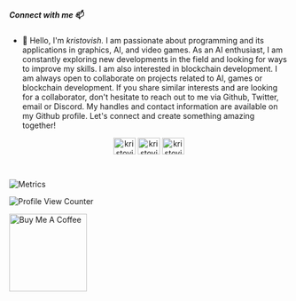 ##### Connect with me 📫

- 👋 Hello, I'm <i>kristovish.</i> I am passionate about programming and its applications in graphics, AI, and video games. As an AI enthusiast, I am constantly exploring new developments in the field and looking for ways to improve my skills. I am also interested in blockchain development. I am always open to collaborate on projects related to AI, games or blockchain development. If you share similar interests and are looking for a collaborator, don't hesitate to reach out to me via Github, Twitter, email or Discord. My handles and contact information are available on my Github profile. Let's connect and create something amazing together!


<p align="center">
<a href="https://twitter.com/kristovish" target="blank"><img align="center" src="https://raw.githubusercontent.com/rahuldkjain/github-profile-readme-generator/master/src/images/icons/Social/twitter.svg" alt="kristovish" height="30" width="40" /></a>
<a href="https://linkedin.com/in/kristovish" target="blank"><img align="center" src="https://cdn.jsdelivr.net/gh/devicons/devicon/icons/linkedin/linkedin-plain.svg" alt="kristovish" height="30" width="40" /></a>
<a href="https://discord.gg/kristovish#8186" target="blank"><img align="center" src="https://www.svgrepo.com/show/343548/discord-communication-interaction-message-network.svg" alt="kristovish#8186" height="30" width="40" /></a>
</p>


<br>

![Metrics](https://metrics.lecoq.io/kristovish?template=classic&base.indepth=true&base.hireable=true&languages=1&achievements=1&base.indepth=true&base.hireable=true&languages.limit=8&languages.threshold=0%25&languages.other=false&languages.colors=github&languages.sections=most-used&languages.indepth=false&languages.analysis.timeout=20&languages.categories=markup%2C%20programming&languages.recent.categories=markup%2C%20programming&languages.recent.load=300&languages.recent.days=14&achievements.threshold=C&achievements.secrets=true&achievements.display=compact&achievements.limit=0&config.timezone=America%2FSantiago&config.display=large)



![Profile View Counter](https://komarev.com/ghpvc/?username=kristovish)



<a href="https://www.buymeacoffee.com/kristovish" target="_blank">
    <img 
        align="left" 
        src="https://cdn.buymeacoffee.com/buttons/v2/default-blue.png"
        alt="Buy Me A Coffee" style="width: 140px !important;" 
        />
      </a>


